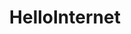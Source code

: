 ---
title: HelloInternet
crosslinks:
- vexillology
- CGPGrey
- xkcd
- Flaggyflag
- CGPGrey2
- interestingasfuck
- place
- unexpectedfactorial
- vexillologycirclejerk
- mildlyinteresting
- AskReddit
- Timfoolery
- Cortex
- eu4
- meirl
- EmpireDidNothingWrong
- me_irl
- LifeProTips
---